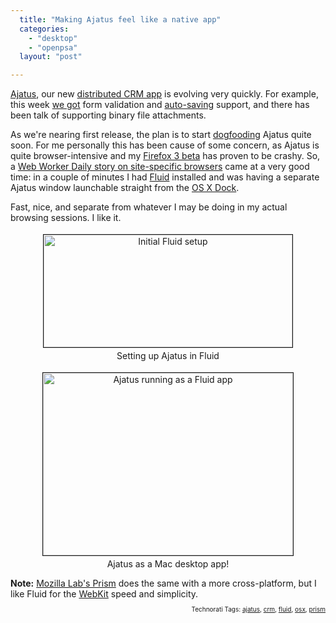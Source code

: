 ```yaml
---
  title: "Making Ajatus feel like a native app"
  categories: 
    - "desktop"
    - "openpsa"
  layout: "post"

---
```

<a href="http://www.ajatus.info/">Ajatus</a>, our new <a href="http://bergie.iki.fi/blog/previewing_ajatus-the_distributed_crm/">distributed CRM app</a> is evolving very quickly. For example, this week <a href="http://jaiku.com/channel/ajatus/presence/20513937">we got</a> form validation and <a href="http://blog.shivku.com/2007/04/usability-auto-saving-users-work.html">auto-saving</a> support, and there has been talk of supporting binary file attachments.

As we're nearing first release, the plan is to start <a href="http://en.wikipedia.org/wiki/Eating_one%27s_own_dog_food">dogfooding</a> Ajatus quite soon. For me personally this has been cause of some concern, as Ajatus is quite browser-intensive and my <a href="http://developer.mozilla.org/devnews/index.php/2007/11/19/firefox-3-beta-1-now-available-for-download/">Firefox 3 beta</a> has proven to be crashy. So, a <a href="http://webworkerdaily.com/2007/12/13/do-you-need-a-site-specific-browser/">Web Worker Daily story on site-specific browsers</a> came at a very good time: in a couple of minutes I had <a href="http://fluidapp.com/">Fluid</a> installed and was having a separate Ajatus window launchable straight from the <a href="http://en.wikipedia.org/wiki/Dock_(computing)">OS X Dock</a>.

Fast, nice, and separate from whatever I may be doing in my actual browsing sessions. I like it.
<p style="text-align:center;"><img src="https://d2vqpl3tx84ay5.cloudfront.net/fluid-setup-ajatus.jpg" height="180" width="398" border="1" hspace="4" vspace="4" alt="Initial Fluid setup" title="Initial Fluid setup" /><br />
Setting up Ajatus in Fluid</p><p style="text-align:center;"><a href="https://d2vqpl3tx84ay5.cloudfront.net/fluid-ajatus.png"><img src="https://d2vqpl3tx84ay5.cloudfront.net/fluid-ajatus-tm.jpg" height="292" width="400" border="1" hspace="4" vspace="4" alt="Ajatus running as a Fluid app" title="Ajatus running as a Fluid app" /></a><br />
Ajatus as a Mac desktop app!</p><strong>Note:</strong> <a href="http://labs.mozilla.com/2007/11/prism-prototype-now-available-on-mac-and-linux/">Mozilla Lab's Prism</a> does the same with a more cross-platform, but I like Fluid for the <a href="http://webkit.org/">WebKit</a> speed and simplicity.

<p style="text-align:right;font-size:10px;">Technorati Tags: <a href="http://www.technorati.com/tag/ajatus" rel="tag">ajatus</a>, <a href="http://www.technorati.com/tag/crm" rel="tag">crm</a>, <a href="http://www.technorati.com/tag/fluid" rel="tag">fluid</a>, <a href="http://www.technorati.com/tag/osx" rel="tag">osx</a>, <a href="http://www.technorati.com/tag/prism" rel="tag">prism</a></p>
